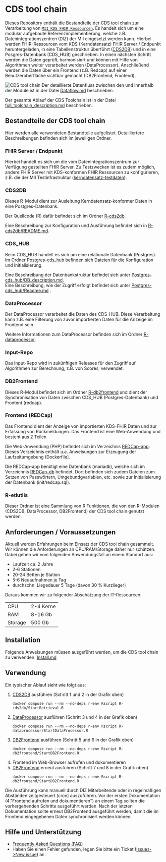 # CDS tool chain

Dieses Repository enthält die Bestandteile der CDS tool chain zur Verarbeitung von [`MII KDS FHIR Ressourcen`](https://www.medizininformatik-initiative.de/de/basismodule-des-kerndatensatzes-der-mii). Es handelt sich um eine modular aufgebaute Referenzimplementierung, welche z.B. Datenintegrationszentren (DIZ) der MII eingesetzt werden kann. Hierbei werden FHIR-Ressourcen vom KDS (Kerndatensatz) FHIR Server / Endpunkt heruntergeladen, in eine Tabellenstruktur überführt  ([CDS2DB](./README.md#cds2db)) und in eine Posgres-Datenbank (CDS_HUB) geschrieben. In einen nächsten Schritt werden die Daten geprüft, harmonisiert und können mit Hilfe von Algorithmen weiter verarbeitet werden (DataProcessor). Anschließend werden die Daten über ein Frontend (z.B. Redcap) auf einer Benutzeroberfläche sichtbar gemacht (DB2Frontend, Frontend).

![CDS tool chain](https://github.com/medizininformatik-initiative/INTERPOLAR/assets/5671404/d8ee4fb8-c9fb-40f2-81cb-2adeda6d20b2)
Der detaillierte Datenfluss zwischen den und innerhalb der Module ist in der Datei [Dataflow.md](Dataflow.md) beschrieben.

Der gesamte Ablauf der CDS Toolchain ist in der Datei [full_toolchain_description.md](full_toolchain_description.md) beschrieben.

## Bestandteile der CDS tool chain

Hier werden alle verwendeten Bestandteile aufgelistet. Detailliertere Beschreibungen befinden sich im jeweiligen Ordner.

### FHIR Server / Endpunkt

Hierbei handelt es sich um die vom Datenintegrationszentrum zur Verfügung gestellten FHIR Server. Zu Testzwecken ist es zudem möglich, andere FHIR Server mit KDS-konformen FHIR Ressourcen zu konfigurieren, z.B. die der MII Testinfrastruktur ([kerndatensatz-testdaten](https://github.com/medizininformatik-initiative/kerndatensatz-testdaten)).

### CDS2DB

Dieses R-Modul dient zur Ausleitung Kerndatensatz-konformer Daten in eine Postgres-Datenbank.

Der Quellcode (R) dafür befindet sich im Ordner [R-cds2db](./R-cds2db).

Eine Beschreibung zur Konfiguration und Ausführung befindet sich in [R-cds2db/README.md](./R-cds2db/README.md).

### CDS_HUB

Beim CDS_HUB handelt es sich um eine relationale Datenbank (Postgres). Im Ordner [Postgres-cds_hub](./Postgres-cds_hub) befinden sich Dateien für die Konfiguration und Initialisierung.

Eine Beschreibung der Datenbankstruktur befindet sich unter [Postgres-cds_hub/DB_description.md](./Postgres-cds_hub/DB_description.md). \
Eine Beschreibung, wie der Zugriff erfolgt befindet sich unter [Postgres-cds_hub/Readme.md](./Postgres-cds_hub/Readme.md) .

### DataProcessor

Der DataProcessor verarbeitet die Daten des CDS_HUB. Diese Verarbeitung kann z.B. eine Filterung von zuvor importierten Daten für die Anzeige im Frontend sein.

Weitere Informationen zum DataProcessor befinden sich im Ordner [R-dataprocessor](./R-dataprocessor).

### Input-Repo

Das Input-Repo wird in zukünftigen Releases für den Zugriff auf Algorithmen zur Berechnung, z.B. von Scores, verwendet.

### DB2Frontend

Dieses R-Modul befindet sich im Ordner [R-db2frontend](./R-db2frontend) und dient der Synchronisation von Daten zwischen CDS_HUB (Postgres-Datenbank) und Frontent (redcap). 

### Frontend (REDCap)

Das Frontend dient der Anzeige von importierten KDS-FHIR Daten und zur Erfassung von Rückmeldungen.
Das Frontend ist eine Web-Anwendung und besteht aus 2 Teilen. 

Die Web-Anwendung (PHP) befindet sich im Verzeichnis [REDCap-app](./REDCap-app). 
Dieses Verzeichnis enthält u.a. Anweisungen zur Erzeugung der Laufzeitumgebung (Dockerfile).

Die REDCap-app benötigt eine Datenbank (mariadb), welche sich im Verzeichnis [REDCap-db](./REDCap-db) befindet. Dort befinden sich zudem Dateien zum Setzen von Passwörtern, Umgebundgvariablen, etc. sowie zur Initialisierung der Datenbank (init/redcap.sql).

### R-etlutils

Dieser Ordner ist eine Sammlung von R Funktionen, die von den R-Modulen (CDS2DB, DataProcessor, DB2Frontend) der CDS tool chain genutzt werden.


## Anforderungen / Voraussetzungen

Aktuell werden Erfahrungen beim Einsatz der CDS tool chain gesammelt. Wir können die Anforderungen an CPU/RAM/Storage daher nur schätzen. Dabei gehen wir vom folgenden Anwendungsfall an einem Standort aus:

 - Laufzeit ca. 2 Jahre
 - 2-6 Stationen
 - 20-24 Betten je Station
 - 5-6 Neuaufnahmen je Tag
 - durchschn. Liegedauer 5 Tage (davon 30 % Kurzlieger)
 
Daraus kommen wir zu folgender Abschätzung der IT-Ressourcen:

 |  | |
 | --- | --- | 
 | CPU | 2-4 Kerne |
 | RAM | 8-16 Gb |
 | Storage | 500 Gb |


## Installation

Folgende Anweisungen müssen ausgeführt werden, um die CDS tool chain zu verwenden: [Install.md](Install.md)

## Verwendung

Ein typischer Ablauf sieht wie folgt aus:

 1. [CDS2DB](./R-cds2db) ausführen (Schritt 1 und 2 in der Grafik oben)
    ```console
    docker compose run --rm --no-deps r-env Rscript R-cds2db/StartRetrieval.R
    ```
 1. [DataProcessor](./R-dataprocessor) ausführen (Schritt 3 und 4 in der Grafik oben)
    ```console
    docker compose run --rm --no-deps r-env Rscript R-dataprocessor/StartDataProcessor.R
    ```
 1. [DB2Frontend](./R-db2frontend) ausführen (Schritt 5 und 6 in der Grafik oben)
    ```console
    docker compose run --rm --no-deps r-env Rscript R-db2frontend/StartDB2Frontend.R
    ```
 1. Frontend im Web-Browser aufrufen und dokumentieren
 1. [DB2Frontend](./R-db2frontend) erneut ausführen (Schritt 7 und 8 in der Grafik oben)
    ```console
    docker compose run --rm --no-deps r-env Rscript R-db2frontend/StartDB2Frontend.R
    ```

Die Ausführung kann manuell durch DIZ Mitarbeitende oder in regelmäßigen Abständen zeitgesteuert (cron) auszuführen. Vor der ersten Dokumentation (4."Frontend aufrufen und dokumentieren") an einem Tag sollten die vorhergehenden Schritte ausgeführt werden. Nach der letzten Dokumentation sollte erneut DB2Frontend ausgeführt werden, damit die im Frontend eingegebenen Daten synchronisiert werden können.

## Hilfe und Unterstützung
- [Frequently Asked Questions (FAQ)](https://github.com/medizininformatik-initiative/INTERPOLAR/wiki/Frequently-Asked-Questions-%E2%80%90-FAQ)
- Haben Sie einen Fehler gefunden, legen Sie bitte ein Ticket ([Issues->New issue](https://github.com/medizininformatik-initiative/INTERPOLAR/issues/new/choose)) an.
